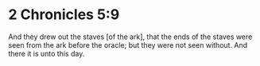# 2 Chronicles 5:9

And they drew out the staves [of the ark], that the ends of the staves were seen from the ark before the oracle; but they were not seen without. And there it is unto this day.
